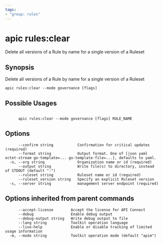 ```yaml
---
tags:
- "group: rules"
---
```

# apic rules:clear

Delete all versions of a Rule by name for a single version of a Ruleset

## Synopsis

Delete all versions of a Rule by name for a single version of a Ruleset

```
apic rules:clear --mode governance [flags]
```

## Possible Usages

```

      apic rules:clear --mode governance [flags] RULE_NAME

```

## Options

```
      --confirm string           Confirmation for critical updates (required)
      --format string            Output format. One of [json yaml octet-stream go-template=... go-template-file=...], defaults to yaml.
  -o, --org string               Organization name or id (required)
      --output string            Write file(s) to directory, instead of STDOUT (default "-")
      --ruleset string           Ruleset name or id (required)
      --ruleset_version string   Specify an explicit Ruleset version
  -s, --server string            management server endpoint (required)
```

## Options inherited from parent commands

```
      --accept-license        Accept the license for API Connect
      --debug                 Enable debug output
      --debug-output string   Write debug output to file
      --lang string           Toolkit operation language
      --live-help             Enable or disable tracking of limited usage information
  -m, --mode string           Toolkit operation mode (default "apim")
```
